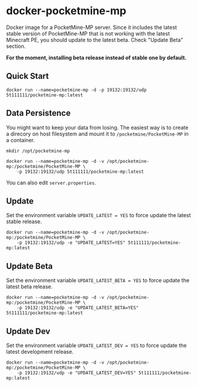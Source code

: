 docker-pocketmine-mp
====================

Docker image for a PocketMine-MP server.
Since it includes the latest stable version of PocketMine-MP that is not working with the latest Minecraft PE, you should update to the latest beta. Check "Update Beta" section.

**For the moment, installing beta release instead of stable one by default.**

Quick Start
--------------------

```
docker run --name=pocketmine-mp -d -p 19132:19132/udp 5t111111/pocketmine-mp:latest
```

Data Persistence
--------------------

You might want to keep your data from losing.
The easiest way is to create a direcory on host filesystem and mount it to `/pocketmine/PocketMine-MP` in a container.

```
mkdir /opt/pocketmine-mp
```

```
docker run --name=pocketmine-mp -d -v /opt/pocketmine-mp:/pocketmine/PocketMine-MP \
    -p 19132:19132/udp 5t111111/pocketmine-mp:latest
```

You can also edit `server.properties`. 

Update
--------------------

Set the environment variable `UPDATE_LATEST = YES` to force update the latest stable release.

```
docker run --name=pocketmine-mp -d -v /opt/pocketmine-mp:/pocketmine/PocketMine-MP \
    -p 19132:19132/udp -e "UPDATE_LATEST=YES" 5t111111/pocketmine-mp:latest
```

Update Beta
--------------------

Set the environment variable `UPDATE_LATEST_BETA = YES` to force update the latest beta release.

```
docker run --name=pocketmine-mp -d -v /opt/pocketmine-mp:/pocketmine/PocketMine-MP \
    -p 19132:19132/udp -e "UPDATE_LATEST_BETA=YES" 5t111111/pocketmine-mp:latest
```


Update Dev
--------------------

Set the environment variable `UPDATE_LATEST_DEV = YES` to force update the latest development release.

```
docker run --name=pocketmine-mp -d -v /opt/pocketmine-mp:/pocketmine/PocketMine-MP \
    -p 19132:19132/udp -e "UPDATE_LATEST_DEV=YES" 5t111111/pocketmine-mp:latest
```
